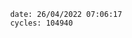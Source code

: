 

                date: 26/04/2022 07:06:17
                cycles: 104940

                         